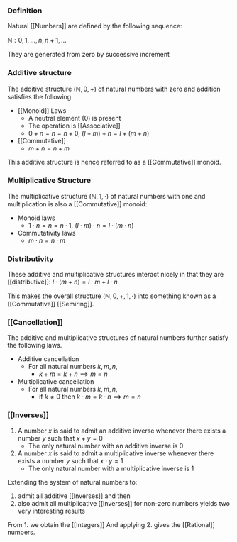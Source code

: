 ### Definition

Natural [[Numbers]] are defined by the following sequence:

$\mathbb{N} : 0, 1,...,n,n+1,...$

They are generated from zero by successive increment

### Additive structure
The additive structure $( \mathbb{N}, 0, +)$ of natural numbers with zero and addition satisfies the following:
- [[Monoid]] Laws
	- A neutral element (0) is present
	- The operation is [[Associative]]
	- $0 + n = n = n + 0$, $(l+m)+n=l+(m+n)$
- [[Commutative]]
	- $m+n=n+m$

This additive structure is hence referred to as a [[Commutative]] monoid.

### Multiplicative Structure
The multiplicative structure $(\mathbb{N},1,\cdot)$ of natural numbers with one and multiplication is also a [[Commutative]] monoid:
- Monoid laws
	- $1\cdot n = n = n \cdot 1$, $(l \cdot m)\cdot n = l \cdot (m \cdot n)$
- Commutativity laws
	- $m \cdot n = n \cdot m$

### Distributivity
These additive and multiplicative structures interact nicely in that they are [[distributive]]: $l \cdot (m+n) = l\cdot m + l \cdot n$

This makes the overall structure $(\mathbb{N},0,+,1,\cdot)$ into something known as a [[Commutative]] [[Semiring]].

### [[Cancellation]]
The additive and multiplicative structures of natural numbers further satisfy the following laws.

- Additive cancellation
	- For all natural numbers $k, m, n,$
		- $k+m=k+n \implies m = n$
- Multiplicative cancellation
	- For all natural numbers $k, m, n,$
		- if $k \ne 0$ then $k \cdot m = k \cdot n \implies m = n$
### [[Inverses]]
1. A number $x$ is said to admit an additive inverse whenever there exists a number $y$ such that $x+y=0$
	- The only natural number with an additive inverse is 0
1. A number $x$ is said to admit a multiplicative inverse whenever there exists a number $y$ such that $x \cdot y = 1$
	- The only natural number with a multiplicative inverse is 1

Extending the system of natural numbers to:

1. admit all additive [[Inverses]] and then
2. also admit all multiplicative [[Inverses]] for non-zero numbers yields two very interesting results

From 1. we obtain the [[Integers]]
And applying 2. gives the [[Rational]] numbers.